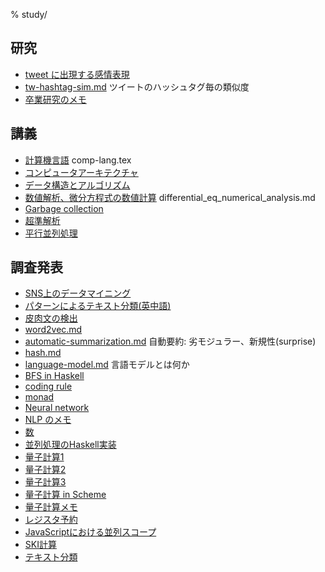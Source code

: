 % study/

## 研究

- [tweet に出現する感情表現](emotion-seq-in-a-tweet.html)
- [tw-hashtag-sim.md](tw-hashtag-sim.html) ツイートのハッシュタグ毎の類似度
- [卒業研究のメモ](sotu.txt)

## 講義

- [計算機言語](comp-lang.pdf) comp-lang.tex
- [コンピュータアーキテクチャ](computer_architecture.txt)
- [データ構造とアルゴリズム](data_struct_algo.txt)
- [数値解析、微分方程式の数値計算](differential_eq_numerical_analysis.pdf) differential_eq_numerical_analysis.md
- [Garbage collection](GC.txt)
- [超準解析](nonstandard_analysis.txt)
- [平行並列処理](parallel_processing.txt)

## 調査発表

- [SNS上のデータマイニング](nlp/twitter-profile.pdf)
- [パターンによるテキスト分類(英中語)](nlp/phrase_pattern.pdf)
- [皮肉文の検出](nlp/great_catchy_name.pdf)
- [word2vec.md](word2vec.html)
- [automatic-summarization.md](automatic-summarization.html) 自動要約: 劣モジュラー、新規性(surprise)
- [hash.md](hash.html)
- [language-model.md](language-model.html) 言語モデルとは何か
- [BFS in Haskell](BFSinHaskell.hs.txt)
- [coding rule](coding_rules.txt)
- [monad](monad.html)
- [Neural network](neuralNetwork.txt)
- [NLP のメモ](nlp/memo.md)
- [数](numbers.txt)
- [並列処理のHaskell実装](parallel_in_hs.txt)
- [量子計算1](comp/quantum1.pdf)
- [量子計算2](comp/quantum2.pdf)
- [量子計算3](comp/quantum3.pdf)
- [量子計算 in Scheme](comp/quantum-comp.scm.html)
- [量子計算メモ](comp/quantum-memo.txt)
- [レジスタ予約](register_alloc.txt)
- [JavaScriptにおける並列スコープ](scope_js.html)
- [SKI計算](SKI.txt)
- [テキスト分類](text_categorization.pdf)
